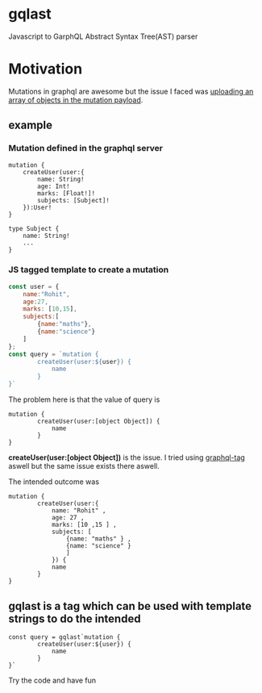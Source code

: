 # gqlast
Javascript to GarphQL Abstract Syntax Tree(AST) parser

# Motivation
Mutations in graphql are awesome but the issue I faced was [uploading an array of objects in the mutation payload](https://www.prisma.io/forum/t/how-do-i-add-an-array-of-objects-to-a-mutation-in-apollo-react/365).

## example
### Mutation defined in the graphql server
    mutation {
        createUser(user:{
            name: String!
            age: Int!
            marks: [Float!]!
            subjects: [Subject]!
        }):User!
    }
    
    type Subject {
        name: String!
        ...
    }

### JS tagged template to create a mutation

```javascript
const user = {
    name:"Rohit", 
    age:27, 
    marks: [10,15], 
    subjects:[
        {name:"maths"},
        {name:"science"}
    ]
};
const query = `mutation {
        createUser(user:${user}) {
            name
        }
}`
```

The problem here is that the value of query is 
```
mutation {
        createUser(user:[object Object]) {
            name
        }
}
```

**createUser(user:[object Object])** is the issue.
I tried using [graphql-tag](https://github.com/apollographql/graphql-tag) aswell but the same issue exists there aswell.

The intended outcome was 
```
mutation {
        createUser(user:{
            name: "Rohit" ,
            age: 27 ,
            marks: [10 ,15 ] ,
            subjects: [
                {name: "maths" } ,
                {name: "science" } 
                ] 
            }) {
            name
        }
}
```

## gqlast is a tag which can be used with template strings to do the intended

```
const query = gqlast`mutation {
        createUser(user:${user}) {
            name
        }
}`
```
Try the code and have fun